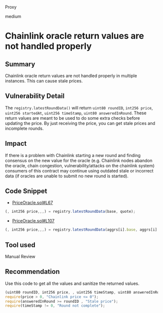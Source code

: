 Proxy

medium

# Chainlink oracle return values are not handled properly

## Summary

Chainlink oracle return values are not handled properly in multiple instances. This can cause stale prices.

## Vulnerability Detail

The `registry.latestRoundData()` will return `uint80 roundID`, `int256 price`, `uint256 startedAt`, `uint256 timeStamp`, `uint80 answeredInRound`. These return values are meant to be used to do some extra checks before updating the price. By just receiving the price, you can get stale prices and incomplete rounds.

## Impact

If there is a problem with Chainlink starting a new round and finding consensus on the new value for the oracle (e.g. Chainlink nodes abandon the oracle, chain congestion, vulnerability/attacks on the chainlink system) consumers of this contract may continue using outdated stale or incorrect data (if oracles are unable to submit no new round is started).

## Code Snippet

- [PriceOracle.sol#L67](https://github.com/sherlock-audit/2023-05-ironbank/blob/main/ib-v2/src/protocol/oracle/PriceOracle.sol#L67)
```js
(, int256 price,,,) = registry.latestRoundData(base, quote);
```
- [PriceOracle.sol#L107](https://github.com/sherlock-audit/2023-05-ironbank/blob/main/ib-v2/src/protocol/oracle/PriceOracle.sol#L107)
```js
(, int256 price,,,) = registry.latestRoundData(aggrs[i].base, aggrs[i].quote);
```

## Tool used

Manual Review

## Recommendation

Use this code to get all the values and sanitize the returned values.

```js
(uint80 roundID, int256 price, , uint256 timeStamp, uint80 answeredInRound) = registry.latestRoundData();
require(price > 0, "Chainlink price <= 0");
require(answeredInRound >= roundID , "Stale price");
require(timeStamp != 0, "Round not complete");
```
